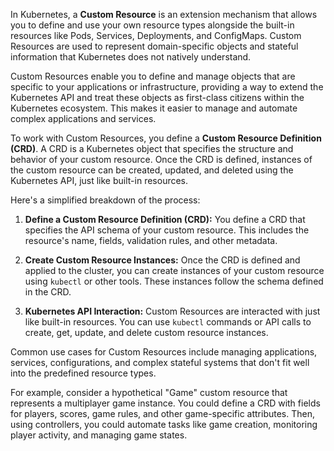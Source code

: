 In Kubernetes, a **Custom Resource** is an extension mechanism that allows you to define and use your own resource types alongside the built-in resources like Pods, Services, Deployments, and ConfigMaps. Custom Resources are used to represent domain-specific objects and stateful information that Kubernetes does not natively understand.

Custom Resources enable you to define and manage objects that are specific to your applications or infrastructure, providing a way to extend the Kubernetes API and treat these objects as first-class citizens within the Kubernetes ecosystem. This makes it easier to manage and automate complex applications and services.

To work with Custom Resources, you define a **Custom Resource Definition (CRD)**. A CRD is a Kubernetes object that specifies the structure and behavior of your custom resource. Once the CRD is defined, instances of the custom resource can be created, updated, and deleted using the Kubernetes API, just like built-in resources.

Here's a simplified breakdown of the process:

1. **Define a Custom Resource Definition (CRD):**
   You define a CRD that specifies the API schema of your custom resource. This includes the resource's name, fields, validation rules, and other metadata.

2. **Create Custom Resource Instances:**
   Once the CRD is defined and applied to the cluster, you can create instances of your custom resource using `kubectl` or other tools. These instances follow the schema defined in the CRD.

3. **Kubernetes API Interaction:**
   Custom Resources are interacted with just like built-in resources. You can use `kubectl` commands or API calls to create, get, update, and delete custom resource instances.



Common use cases for Custom Resources include managing applications, services, configurations, and complex stateful systems that don't fit well into the predefined resource types.

For example, consider a hypothetical "Game" custom resource that represents a multiplayer game instance. You could define a CRD with fields for players, scores, game rules, and other game-specific attributes. Then, using controllers, you could automate tasks like game creation, monitoring player activity, and managing game states.
